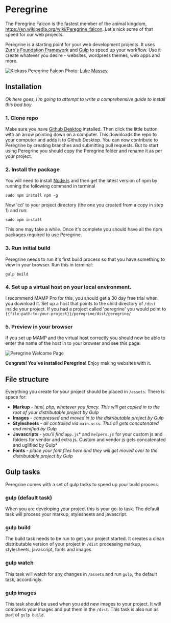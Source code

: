 # Peregrine
The Peregrine Falcon is the fastest member of the animal kingdom, https://en.wikipedia.org/wiki/Peregrine_falcon. Let's nick some of that speed for our web projects.

Peregrine is a starting point for your web development projects. It uses [Zurb's Foundation Framework](http://foundation.zurb.com) and [Gulp](http://gulpjs.com) to speed up your workflow. Use it create whatever you desire - websites, wordpress themes, web apps and more.

![Kickass Peregrine Falcon](http://www.audubon.org/sites/default/files/styles/wysiwyg_slide/public/sfw_66v8930_0.jpg?itok=tRoYAOE9 "Kickass Peregrine Falcon")
Photo: [Luke Massey](http://www.lmasseyimages.com/)

## Installation
*Ok here goes, I'm going to attempt to write a comprehensive guide to install this bad boy*

### 1. Clone repo
Make sure you have [Github Desktop](https://desktop.github.com) installed. Then click the little button with an arrow pointing down on a computer. This downloads the repo to your computer and adds it to Github Desktop. You can now contribute to Peregrine by creating branches and submitting pull requests. But to start using Peregrine you should copy the Peregrine folder and rename it as per your project.

### 2. Install the package
You will need to install [Node.js](https://nodejs.org/en/) and then get the latest version of npm by running the following command in terminal

`sudo npm install npm -g`

Now 'cd' to your project directory (the one you created from a copy in step 1) and run:

`sudo npm install`

This one may take a while. Once it's complete you should have all the npm packages required to use Peregrine.

### 3. Run initial build
Peregrine needs to run it's first build process so that you have something to view in your browser. Run this in terminal:

`gulp build`

### 4. Set up a virtual host on your local environment.
I recommend MAMP Pro for this, you should get a 30 day free trial when you download it. Set up a host that points to the child directory of `/dist` inside your project. If you had a project called 'peregrine' you would point to `{{file-path-to-your-project}}/peregrine/dist/peregrine/`

### 5. Preview in your browser
If you set up MAMP and the virtual host correctly you should now be able to enter the name of the host in to your browser and see this page:

![Peregrine Welcome Page](http://i.imgur.com/RYaj3kU.png "Peregrine Welcome Page")

**Congrats! You've installed Peregrine!**
Enjoy making websites with it.

## File structure
Everything you create for your project should be placed in `/assets`. There is space for:
* **Markup** - *html, php, whatever you fancy. This will get copied in to the root of your distributable project by Gulp*
* **Images** - *compressed and moved in to the distributable project by Gulp*
* **Stylesheets** - *all controlled via* `main.scss`*. This all gets concatenated and minified by Gulp*
* **Javascripts** - *you'll find* `app.js`* and *`helpers.js`* for your custom js and folders for vendor and extra js. Custom and vendor js gets concatenated and uglified by Gulp*
* **Fonts** - *place your font files here and they will get moved over to the distributable project by Gulp*

## Gulp tasks
Peregrine comes with a set of gulp tasks to speed up your build process.

### gulp (default task)
When you are developing your project this is your go-to task. The default task will process your markup, stylesheets and javascript.

### gulp build
The build task needs to be run to get your project started. It creates a clean distributable version of your project in `/dist` processing markup, stylesheets, javascript, fonts and images.

### gulp watch
This task will watch for any changes in `/assets` and run `gulp`, the default task, accordingly.

### gulp images
This task should be used when you add new images to your project. It will compress your images and put them in the `/dist`. This task is also run as part of `gulp build`.